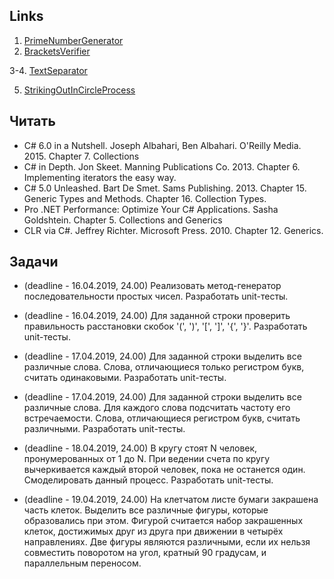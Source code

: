 ## Links

1. [PrimeNumberGenerator](https://github.com/mtsyvis/.NET-Training.-Spring-2019/blob/master/NET1.S.2019.Tsyvis.12/NET1.S.2019.Tsyvis.12/PrimeNumberGenerator.cs)
2. [BracketsVerifier](https://github.com/mtsyvis/.NET-Training.-Spring-2019/blob/master/NET1.S.2019.Tsyvis.12/NET1.S.2019.Tsyvis.12/BracketsVerifier.cs)

3-4. [TextSeparator](https://github.com/mtsyvis/.NET-Training.-Spring-2019/blob/master/NET1.S.2019.Tsyvis.12/NET1.S.2019.Tsyvis.12/TextSeparator.cs)

5. [StrikingOutInCircleProcess](https://github.com/mtsyvis/.NET-Training.-Spring-2019/blob/master/NET1.S.2019.Tsyvis.12/NET1.S.2019.Tsyvis.12/StrikingOutInCircleProcess.cs)

## Читать

- C# 6.0 in a Nutshell. Joseph Albahari, Ben Albahari. O'Reilly Media. 2015.
Chapter 7. Collections
- C# in Depth. Jon Skeet. Manning Publications Co. 2013. Chapter 6. Implementing iterators the easy way.
- C# 5.0 Unleashed. Bart De Smet. Sams Publishing. 2013. Chapter 15. Generic Types and Methods. Chapter 16. Collection Types.
- Pro .NET Performance: Optimize Your C# Applications. Sasha Goldshtein. Chapter 5. Collections and Generics
- CLR via C#. Jeffrey Richter. Microsoft Press. 2010. Chapter 12. Generics.

## Задачи

- (deadline - 16.04.2019, 24.00) Реализовать метод-генератор последовательности простых чисел. Разработать unit-тесты.

- (deadline - 16.04.2019, 24.00) Для заданной строки проверить правильность расстановки скобок '(', ')', '[', ']', '{', '}'. Разработать unit-тесты.

- (deadline - 17.04.2019, 24.00) Для заданной строки выделить все различные слова. Слова, отличающиеся только регистром букв, считать одинаковыми. Разработать unit-тесты.

- (deadline - 17.04.2019, 24.00) Для заданной строки выделить все различные слова. Для каждого слова подсчитать частоту его встречаемости. Слова, отличающиеся регистром букв, считать различными. Разработать unit-тесты.

- (deadline - 18.04.2019, 24.00) В кругу стоят N человек, пронумерованных от 1 до N. При ведении счета по кругу вычеркивается каждый второй человек, пока не останется один. Cмоделировать данный процесс. Разработать unit-тесты. 

- (deadline - 19.04.2019, 24.00) На клетчатом листе бумаги закрашена часть клеток. Выделить все различные фигуры, которые образовались при этом. Фигурой считается набор закрашенных клеток, достижимых друг из друга при движении в четырёх направлениях. Две фигуры являются различными, если их нельзя совместить поворотом на угол, кратный 90 градусам, и параллельным переносом. 
